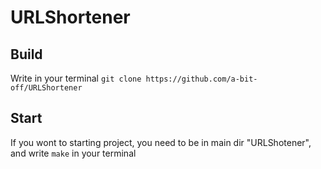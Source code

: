 # URLShortener
## Build
Write in your terminal `git clone https://github.com/a-bit-off/URLShortener`
## Start
If you wont to starting project, you need to be in main dir "URLShotener", and write `make` in your terminal
